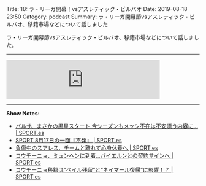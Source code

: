 Title: 18: ラ・リーガ開幕！vsアスレティック・ビルバオ
Date: 2019-08-18 23:50
Category: podcast
Summary: ラ・リーガ開幕節vsアスレティック・ビルバオ、移籍市場などについて話しました

ラ・リーガ開幕節vsアスレティック・ビルバオ、移籍市場などについて話しました。

---

<iframe src="https://anchor.fm/barcafm/embed/episodes/18-vs-e50k2n" height="102px" width="400px" frameborder="0" scrolling="no"></iframe>

---

**Show Notes:**

- [バルサ、まさかの黒星スタート 今シーズンもメッシ不在は不安漂う内容に\.\.\. \| SPORT\.es](https://sport-japanese.com/barcelona/news/id/25441)
- [SPORT 8月17日の一面『不発』 \| SPORT\.es](https://sport-japanese.com/barcelona/news/id/25453)
- [負傷中のスアレス、チームと離れて心身休養へ \| SPORT\.es](https://sport-japanese.com/barcelona/news/id/25473)
- [コウチーニョ、ミュンヘンに到着\.\.\.バイエルンとの契約サインへ \| SPORT\.es](https://sport-japanese.com/barcelona/news/id/25480)
- [コウチーニョ移籍は“ベイル残留”と“ネイマール復帰”に影響！？ \| SPORT\.es](https://sport-japanese.com/barcelona/news/id/25479)
